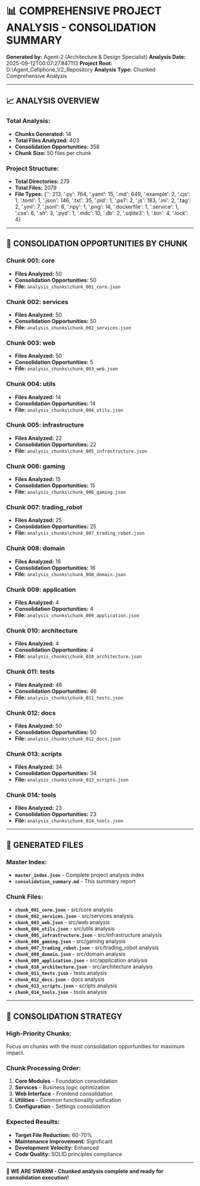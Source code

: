 # 📊 **COMPREHENSIVE PROJECT ANALYSIS - CONSOLIDATION SUMMARY**

**Generated by:** Agent-2 (Architecture & Design Specialist)
**Analysis Date:** 2025-09-12T00:07:27.847113
**Project Root:** D:\Agent_Cellphone_V2_Repository
**Analysis Type:** Chunked Comprehensive Analysis

---

## 📈 **ANALYSIS OVERVIEW**

### **Total Analysis:**
- **Chunks Generated:** 14
- **Total Files Analyzed:** 403
- **Consolidation Opportunities:** 358
- **Chunk Size:** 50 files per chunk

### **Project Structure:**
- **Total Directories:** 279
- **Total Files:** 2079
- **File Types:** {'': 213, '.py': 764, '.yaml': 15, '.md': 649, '.example': 2, '.cjs': 1, '.toml': 1, '.json': 146, '.txt': 35, '.pid': 1, '.ps1': 2, '.js': 183, '.ini': 2, '.tag': 2, '.yml': 7, '.jsonl': 8, '.npy': 1, '.png': 14, '.dockerfile': 1, '.service': 1, '.css': 6, '.sh': 3, '.pyd': 1, '.mdc': 10, '.db': 2, '.sqlite3': 1, '.bin': 4, '.lock': 4}

---

## 🎯 **CONSOLIDATION OPPORTUNITIES BY CHUNK**


### **Chunk 001: core**
- **Files Analyzed:** 50
- **Consolidation Opportunities:** 50
- **File:** `analysis_chunks\chunk_001_core.json`


### **Chunk 002: services**
- **Files Analyzed:** 50
- **Consolidation Opportunities:** 50
- **File:** `analysis_chunks\chunk_002_services.json`


### **Chunk 003: web**
- **Files Analyzed:** 50
- **Consolidation Opportunities:** 5
- **File:** `analysis_chunks\chunk_003_web.json`


### **Chunk 004: utils**
- **Files Analyzed:** 14
- **Consolidation Opportunities:** 14
- **File:** `analysis_chunks\chunk_004_utils.json`


### **Chunk 005: infrastructure**
- **Files Analyzed:** 22
- **Consolidation Opportunities:** 22
- **File:** `analysis_chunks\chunk_005_infrastructure.json`


### **Chunk 006: gaming**
- **Files Analyzed:** 15
- **Consolidation Opportunities:** 15
- **File:** `analysis_chunks\chunk_006_gaming.json`


### **Chunk 007: trading_robot**
- **Files Analyzed:** 25
- **Consolidation Opportunities:** 25
- **File:** `analysis_chunks\chunk_007_trading_robot.json`


### **Chunk 008: domain**
- **Files Analyzed:** 16
- **Consolidation Opportunities:** 16
- **File:** `analysis_chunks\chunk_008_domain.json`


### **Chunk 009: application**
- **Files Analyzed:** 4
- **Consolidation Opportunities:** 4
- **File:** `analysis_chunks\chunk_009_application.json`


### **Chunk 010: architecture**
- **Files Analyzed:** 4
- **Consolidation Opportunities:** 4
- **File:** `analysis_chunks\chunk_010_architecture.json`


### **Chunk 011: tests**
- **Files Analyzed:** 46
- **Consolidation Opportunities:** 46
- **File:** `analysis_chunks\chunk_011_tests.json`


### **Chunk 012: docs**
- **Files Analyzed:** 50
- **Consolidation Opportunities:** 50
- **File:** `analysis_chunks\chunk_012_docs.json`


### **Chunk 013: scripts**
- **Files Analyzed:** 34
- **Consolidation Opportunities:** 34
- **File:** `analysis_chunks\chunk_013_scripts.json`


### **Chunk 014: tools**
- **Files Analyzed:** 23
- **Consolidation Opportunities:** 23
- **File:** `analysis_chunks\chunk_014_tools.json`


---

## 📁 **GENERATED FILES**

### **Master Index:**
- **`master_index.json`** - Complete project analysis index
- **`consolidation_summary.md`** - This summary report

### **Chunk Files:**
- **`chunk_001_core.json`** - src/core analysis
- **`chunk_002_services.json`** - src/services analysis
- **`chunk_003_web.json`** - src/web analysis
- **`chunk_004_utils.json`** - src/utils analysis
- **`chunk_005_infrastructure.json`** - src/infrastructure analysis
- **`chunk_006_gaming.json`** - src/gaming analysis
- **`chunk_007_trading_robot.json`** - src/trading_robot analysis
- **`chunk_008_domain.json`** - src/domain analysis
- **`chunk_009_application.json`** - src/application analysis
- **`chunk_010_architecture.json`** - src/architecture analysis
- **`chunk_011_tests.json`** - tests analysis
- **`chunk_012_docs.json`** - docs analysis
- **`chunk_013_scripts.json`** - scripts analysis
- **`chunk_014_tools.json`** - tools analysis

---

## 🚀 **CONSOLIDATION STRATEGY**

### **High-Priority Chunks:**
Focus on chunks with the most consolidation opportunities for maximum impact.

### **Chunk Processing Order:**
1. **Core Modules** - Foundation consolidation
2. **Services** - Business logic optimization
3. **Web Interface** - Frontend consolidation
4. **Utilities** - Common functionality unification
5. **Configuration** - Settings consolidation

### **Expected Results:**
- **Target File Reduction:** 60-70%
- **Maintenance Improvement:** Significant
- **Development Velocity:** Enhanced
- **Code Quality:** SOLID principles compliance

---

**🐝 WE ARE SWARM - Chunked analysis complete and ready for consolidation execution!**
